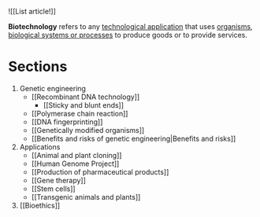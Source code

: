 ![[List article!]]

**Biotechnology** refers to any <u>technological application</u> that uses <u>organisms, biological systems or processes</u> to produce goods or to provide services.
# Sections
1. Genetic engineering
	- [[Recombinant DNA technology]]
		- [[Sticky and blunt ends]]
	- [[Polymerase chain reaction]]
	- [[DNA fingerprinting]]
	- [[Genetically modified organisms]]
	- [[Benefits and risks of genetic engineering|Benefits and risks]]
2. Applications
	- [[Animal and plant cloning]]
	- [[Human Genome Project]]
	- [[Production of pharmaceutical products]]
	- [[Gene therapy]]
	- [[Stem cells]]
	- [[Transgenic animals and plants]]
3. [[Bioethics]]
